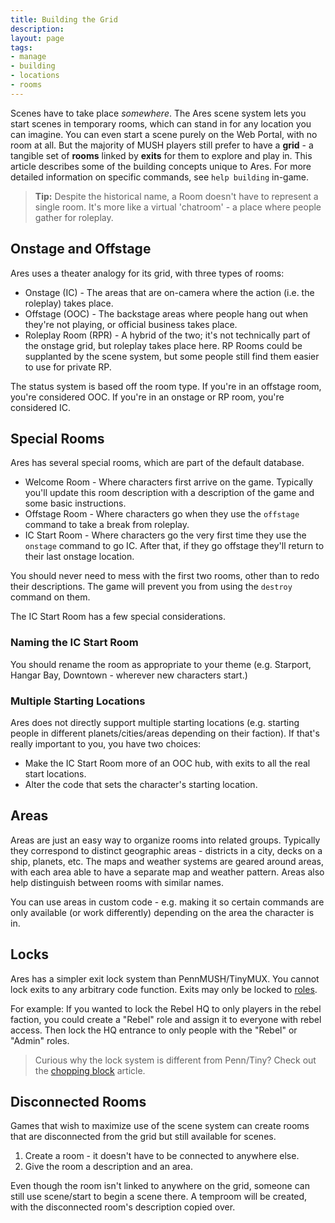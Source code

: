 ```yaml
---
title: Building the Grid
description:
layout: page
tags: 
- manage
- building
- locations
- rooms
---
```


Scenes have to take place *somewhere*.   The Ares scene system lets you start scenes in temporary rooms, which can stand in for any location you can imagine.  You can even start a scene purely on the Web Portal, with no room at all.  But the majority of MUSH players still prefer to have a **grid** - a tangible set of **rooms** linked by **exits** for them to explore and play in.  This article describes some of the building concepts unique to Ares.  For more detailed information on specific commands, see `help building` in-game.

> **Tip:** Despite the historical name, a Room doesn't have to represent a single room.  It's more like a virtual 'chatroom' - a place where people gather for roleplay.

## Onstage and Offstage

Ares uses a theater analogy for its grid, with three types of rooms:

* Onstage (IC) - The areas that are on-camera where the action (i.e. the roleplay) takes place.
* Offstage (OOC) - The backstage areas where people hang out when they're not playing, or official business takes place.
* Roleplay Room (RPR) - A hybrid of the two; it's not technically part of the onstage grid, but roleplay takes place here.  RP Rooms could be supplanted by the scene system, but some people still find them easier to use for private RP.

The status system is based off the room type.  If you're in an offstage room, you're considered OOC.  If you're in an onstage or RP room, you're considered IC.

## Special Rooms

Ares has several special rooms, which are part of the default database.

* Welcome Room - Where characters first arrive on the game.  Typically you'll update this room description with a description of the game and some basic instructions.
* Offstage Room - Where characters go when they use the `offstage` command to take a break from roleplay.
* IC Start Room - Where characters go the very first time they use the `onstage` command to go IC.  After that, if they go offstage they'll return to their last onstage location. 
 
You should never need to mess with the first two rooms, other than to redo their descriptions.  The game will prevent you from using the `destroy` command on them.

The IC Start Room has a few special considerations.
 
### Naming the IC Start Room

You should rename the room as appropriate to your theme (e.g. Starport, Hangar Bay, Downtown - wherever new characters start.)

### Multiple Starting Locations

Ares does not directly support multiple starting locations (e.g. starting people in different planets/cities/areas depending on their faction).  If that's really important to you, you have two choices:

* Make the IC Start Room more of an OOC hub, with exits to all the real start locations.
* Alter the code that sets the character's starting location.

## Areas

Areas are just an easy way to organize rooms into related groups.  Typically they correspond to distinct geographic areas - districts in a city, decks on a ship, planets, etc.   The maps and weather systems are geared around areas, with each area able to have a separate map and weather pattern.  Areas also help distinguish between rooms with similar names.

You can use areas in custom code - e.g. making it so certain commands are only available (or work differently) depending on the area the character is in.

## Locks

Ares has a simpler exit lock system than PennMUSH/TinyMUX.  You cannot lock exits to any arbitrary code function.  Exits may only be locked to [roles](/tutorials/manage/roles). 

For example: If you wanted to lock the Rebel HQ to only players in the rebel faction, you could create a "Rebel" role and assign it to everyone with rebel access.  Then lock the HQ entrance to only people with the "Rebel" or "Admin" roles.

> Curious why the lock system is different from Penn/Tiny?  Check out the [chopping block](/tutorials/code/chopping-block) article.

## Disconnected Rooms

Games that wish to maximize use of the scene system can create rooms that are disconnected from the grid but still available for scenes.

1. Create a room - it doesn't have to be connected to anywhere else.
2. Give the room a description and an area.

Even though the room isn't linked to anywhere on the grid, someone can still use scene/start to begin a scene there.  A temproom will be created, with the disconnected room's description copied over.